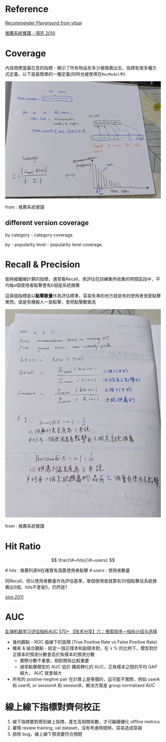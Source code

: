 # Reference

[Recommender Playground from yltsai](https://github.com/YLTsai0609/recommender_playground)

[推薦系統實踐 - 項亮 2010](https://github.com/jzmq/book/blob/master/novel/%E6%8E%A8%E8%8D%90%E7%B3%BB%E7%BB%9F%E5%AE%9E%E8%B7%B5.pdf)

# Coverage

內容商應當最在意的指標 - 顯示了所有物品有多少被推薦出去，指標有很多種方式定義，以下是最簡單的一種定義(同時也被使用在`RecModel`中)

<img src='./images/recmetric_1.jpg'></img>

from : 推薦系統實踐

## different version coverage

by category - category coverage.

by - popularity level - popularity level coverage.

# Recall & Precision

能夠被離線計算的指標，通常看Recall，來評估在訓練集所收集的時間區段中，平均每$a$個使用者點擊會有$b$個是系統推薦

這兩個指標是以**點擊數量**作為評估標準，容易失準的地方就是有的使用者很愛點擊東西，或是有機器人一直點擊，會把點擊數衝高

<img src='./images/recmetric_2.jpg'></img>

from : 推薦系統實踐


# Hit Ratio

$$
\frac{\#~hits}{\#~users}
$$

$\#~hits$ : 推薦列表N在確實有涵蓋使用者點擊
$\#~users$ : 使用者數量

同Recall，但以使用者數量作為評估基準，單個使用者就算有30個點擊且系統推薦出5個，hits不會是5，仍然是1

[slim 2011](http://glaros.dtc.umn.edu/gkhome/fetch/papers/SLIM2011icdm.pdf)

# AUC
[乱弹机器学习评估指标AUC 570+](https://zhuanlan.zhihu.com/p/52930683)
[【技术分享】六：搜索排序—指标介绍与选择](https://zhuanlan.zhihu.com/p/99268184)

* 幾何觀點 - ROC 曲線下的面積 (True Positive Rate vs False Positive Rate)
* 機率 & 組合觀點 - 給定一個正樣本和副樣本對，在 x % 的比例下，模型對於正樣本的預測分數會高於負樣本的預測分數
  * 實際分數不重要，相對關係比較重要
  * 通常點擊模型的 AUC 低於 購買轉化的 AUC，正負樣本之間的平均 GAP 越大， AUC 就會越大
* 所有的 postive-negtive pair 在計算上是等價的，這可能不實際，例如 userA 和 userB, or sessionA 和 sessionB，解決方案是 group normalized AUC

# 線上線下指標對齊何校正

1. 線下指標要對應到線上指標，產生高相關係數，才可繼續優化 offline metrics
2. 審慎 review training, val dataset，沒有考慮時間時，容易造成穿越
3. 排除 bug，線上線下預測要符合預期